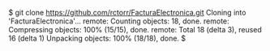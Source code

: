 $ git clone https://github.com/rctorr/FacturaElectronica.git
Cloning into 'FacturaElectronica'...
remote: Counting objects: 18, done.
remote: Compressing objects: 100% (15/15), done.
remote: Total 18 (delta 3), reused 16 (delta 1)
Unpacking objects: 100% (18/18), done.
$
